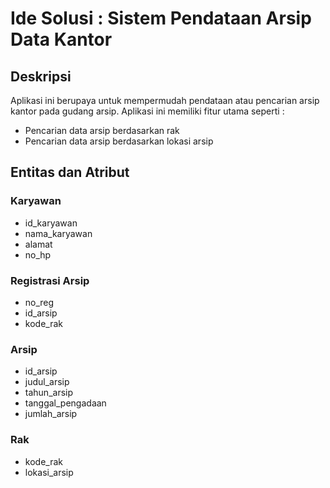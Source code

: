 # Ide Solusi : Sistem Pendataan Arsip Data Kantor

## Deskripsi

Aplikasi ini berupaya untuk mempermudah pendataan atau pencarian arsip kantor pada gudang arsip. Aplikasi ini memiliki fitur utama seperti :
- Pencarian data arsip berdasarkan rak
- Pencarian data arsip berdasarkan lokasi arsip

## Entitas dan Atribut

### Karyawan
- id_karyawan
- nama_karyawan
- alamat
- no_hp

### Registrasi Arsip
- no_reg
- id_arsip
- kode_rak

### Arsip
- id_arsip
- judul_arsip
- tahun_arsip
- tanggal_pengadaan
- jumlah_arsip

### Rak
- kode_rak
- lokasi_arsip
